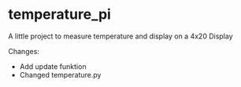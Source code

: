 # temperature_pi
A little project to measure temperature and display on a 4x20 Display


Changes:

- Add update funktion
- Changed temperature.py
